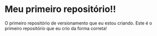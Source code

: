 # Meu primeiro repositório!!
 O primeiro repositório de versionamento que eu estou criando. Este é o primeiro repositório que eu crio da forma correta!
